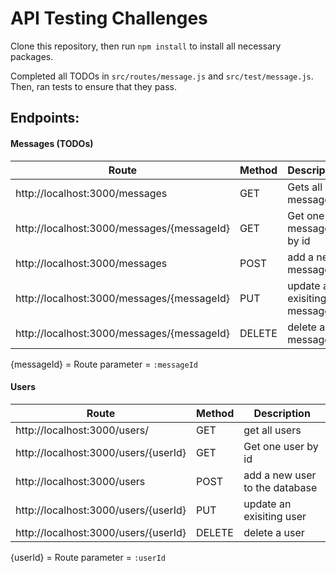 # API Testing Challenges

Clone this repository, then run `npm install` to install all necessary packages.

Completed all TODOs in `src/routes/message.js` and `src/test/message.js`. Then, ran tests to ensure that they pass.

## Endpoints:

#### Messages (TODOs)

| Route | Method | Description |
| ----------- | ----------- | ----------- |
|http://localhost:3000/messages |GET | Gets all messagess |
|http://localhost:3000/messages/{messageId} |GET | Get one message by id|
|http://localhost:3000/messages | POST | add a new message |
|http://localhost:3000/messages/{messageId}| PUT | update an exisiting message|
|http://localhost:3000/messages/{messageId} | DELETE | delete a message |

{messageId} = Route parameter = `:messageId`
#### Users

| Route | Method  | Description |
| ----------- | ----------- | ----------- |
|http://localhost:3000/users/ | GET | get all users |
|http://localhost:3000/users/{userId} |GET | Get one user by id|
|http://localhost:3000/users | POST | add a new user to the database |
|http://localhost:3000/users/{userId}| PUT | update an exisiting user|
|http://localhost:3000/users/{userId} | DELETE | delete a user |

{userId} = Route parameter = `:userId`
